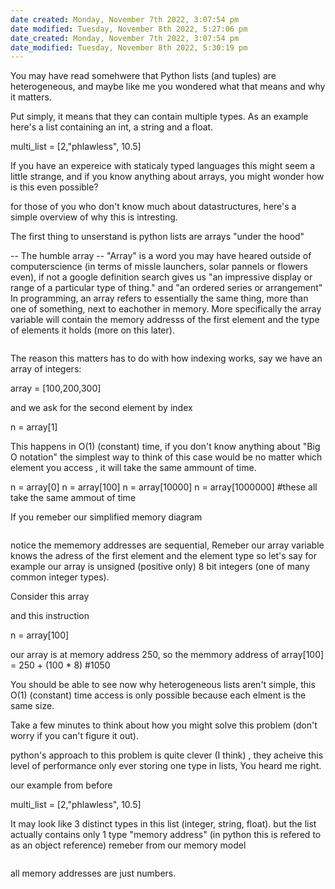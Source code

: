 ```yaml
---
date created: Monday, November 7th 2022, 3:07:54 pm
date modified: Tuesday, November 8th 2022, 5:27:06 pm
date_created: Monday, November 7th 2022, 3:07:54 pm
date_modified: Tuesday, November 8th 2022, 5:30:19 pm
---
```

You may have read somehwere that Python lists (and tuples) are heterogeneous, and maybe like me you wondered what that means and why it matters.

Put simply, it means that they can contain multiple types.
As an example here's a list containing an int, a string and a float. 

multi_list = [2,"phlawless", 10.5]

If you have an expereice with staticaly typed languages this might seem a little strange,
and if you know anything about arrays, you might wonder how is this even possible?

for those of you who don't know much about datastructures, here's a simple overview of why this is intresting.

The first thing to unserstand is python lists are arrays "under the hood"

-- The humble array -- 
"Array" is a word you may have heared outside of computerscience (in terms of missle launchers, solar pannels or flowers even),
if not a google definition search gives us "an impressive display or range of a particular type of thing." and  "an ordered series or arrangement"
In programming, an array refers to essentially the same thing, more than one of something, next to eachother in memory.
More specifically the array variable will contain the memory addresss of the first element and the type of elements it holds (more on this later).

<image of memory>

The reason this matters has to do with how indexing works, say we have an array of integers:

array = [100,200,300]

and we ask for the second element by index 

n = array[1]

This happens in O(1) (constant) time, if you don't know anything about "Big O notation" the simplest way to think of this case would be
no matter which element you access , it will take the same ammount of time.

n = array[0]
n = array[100]
n = array[10000]
n = array[1000000]
#these all take the same ammout of time 

If you remeber our simplified memory diagram

<image of mememory with bold addresses>

notice the mememory addresses are sequential,
Remeber  our array variable knows the adress of the first element and the element type
so let's say for example our array is unsigned (positive only) 8 bit integers (one of many common integer types).

Consider this array 
<image of array in mememory>

and this instruction

n = array[100]

our array is at memory address 250, so the memmory address of array[100] = 250 + (100 * 8)  #1050

You should be able to see now why heterogeneous lists aren't simple, this O(1) (constant) time access is only possible because each elment is the same size.

Take a few minutes to think about how you might solve this problem (don't worry if you can't figure it out).

python's approach to this problem is quite clever (I think) , they acheive this level of performance only ever storing one type in lists, You heard me right.

our example from before 

multi_list = [2,"phlawless", 10.5]

It may look like 3 distinct types in this list (integer, string, float). but the list actually contains only 1 type
"memory address" (in python this is refered to as an object reference) remeber from our memory model

<image of memory>

all memory addresses are just numbers.

